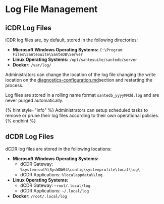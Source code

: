 # Log File Management

## iCDR Log Files

iCDR log files are, by default, stored in the following directories:

* **Microsoft Windows Operating Systems:** `C:\Program Files\SanteSuite\SanteDB\Server`&#x20;
* **Linux Operating Systems:** `/opt/santesuite/santedb/server`
* **Docker:** `/var/log/`

Administrators can change the location of the log file changing the write location on the [diagnostics-configuration.md](host-configuration-file/diagnostics-configuration.md "mention")section and restarting the process.&#x20;

Log files are stored in a rolling name format `santedb_yyyyMMdd.log` and are never purged automatically.

{% hint style="info" %}
Administrators can setup scheduled tasks to remove or prune their log files according to their own operational policies.
{% endhint %}

## dCDR Log Files

dCDR log files are stored in the following locations:

* **Microsoft Windows Operating Systems:**&#x20;
  * dCDR Gateway: `%systemroot%\SysWOW64\config\systemprofile\local\log\`
  * dCDR Applications: `%localappdata%\log`
* **Linux Operating Systems:**
  * dCDR Gateway: `~root/.local/log`
  * dCDR Applications: `~/.local/log`
* **Docker**: `/root/.local/log`&#x20;

